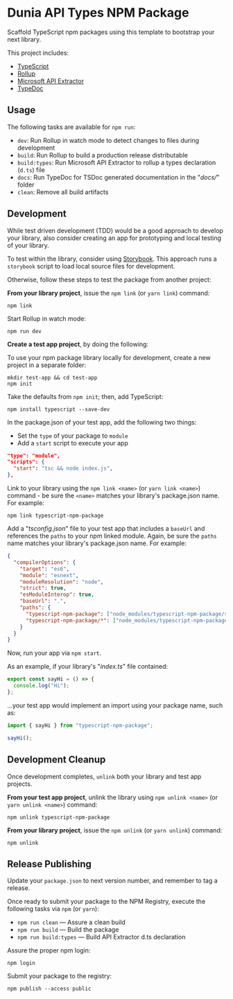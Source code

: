 # Dunia API Types NPM Package

Scaffold TypeScript npm packages using this template to bootstrap your next library.

This project includes:

- [TypeScript](https://www.typescriptlang.org/)
- [Rollup](https://rollupjs.org/)
- [Microsoft API Extractor](https://api-extractor.com/)
- [TypeDoc](https://typedoc.org/)

## Usage

The following tasks are available for `npm run`:

- `dev`: Run Rollup in watch mode to detect changes to files during development
- `build`: Run Rollup to build a production release distributable
- `build:types`: Run Microsoft API Extractor to rollup a types declaration (`d.ts`) file
- `docs`: Run TypeDoc for TSDoc generated documentation in the "_docs/_" folder
- `clean`: Remove all build artifacts

## Development

While test driven development (TDD) would be a good approach to develop your library, also consider creating an app for prototyping and local testing of your library.

To test within the library, consider using [Storybook](https://storybook.js.org/). This approach runs a `storybook` script to load local source files for development.

Otherwise, follow these steps to test the package from another project:

**From your library project**, issue the `npm link` (or `yarn link`) command:

```
npm link
```

Start Rollup in watch mode:

```
npm run dev
```

**Create a test app project**, by doing the following:

To use your npm package library locally for development, create a new project in a separate folder:

```
mkdir test-app && cd test-app
npm init
```

Take the defaults from `npm init`; then, add TypeScript:

```
npm install typescript --save-dev
```

In the package.json of your test app, add the following two things:

- Set the `type` of your package to `module`
- Add a `start` script to execute your app

```json
"type": "module",
"scripts": {
  "start": "tsc && node index.js",
},
```

Link to your library using the `npm link <name>` (or `yarn link <name>`) command - be sure the `<name>` matches your library's package.json name. For example:

```
npm link typescript-npm-package
```

Add a "_tsconfig.json_" file to your test app that includes a `baseUrl` and references the `paths` to your npm linked module. Again, be sure the `paths` name matches your library's package.json name. For example:

```json
{
  "compilerOptions": {
    "target": "es6",
    "module": "esnext",
    "moduleResolution": "node",
    "strict": true,
    "esModuleInterop": true,
    "baseUrl": ".",
    "paths": {
      "typescript-npm-package": ["node_modules/typescript-npm-package/src"],
      "typescript-npm-package/*": ["node_modules/typescript-npm-package/src/*"]
    }
  }
}
```

Now, run your app via `npm start`.

As an example, if your library's "_index.ts_" file contained:

```ts
export const sayHi = () => {
  console.log("Hi");
};
```

...your test app would implement an import using your package name, such as:

```ts
import { sayHi } from "typescript-npm-package";

sayHi();
```

## Development Cleanup

Once development completes, `unlink` both your library and test app projects.

**From your test app project**, unlink the library using `npm unlink <name>` (or `yarn unlink <name>`) command:

```
npm unlink typescript-npm-package
```

**From your library project**, issue the `npm unlink` (or `yarn unlink`) command:

```
npm unlink
```

## Release Publishing

Update your `package.json` to next version number, and remember to tag a release.

Once ready to submit your package to the NPM Registry, execute the following tasks via `npm` (or `yarn`):

- `npm run clean` &mdash; Assure a clean build
- `npm run build` &mdash; Build the package
- `npm run build:types` &mdash; Build API Extractor d.ts declaration

Assure the proper npm login:

```
npm login
```

Submit your package to the registry:

```
npm publish --access public
```
